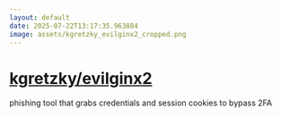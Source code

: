 ```yaml
---
layout: default
date: 2025-07-22T13:17:35.963884
image: assets/kgretzky_evilginx2_cropped.png
---
```


# [kgretzky/evilginx2](https://github.com/kgretzky/evilginx2)

phishing tool that grabs credentials and session cookies to bypass 2FA
